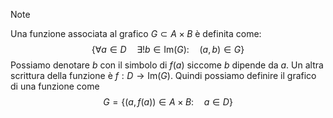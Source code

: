 >[!note]
>Una funzione associata al grafico $G\subset A\times B$ è definita come:
>$$\{\forall a\in D\quad \exists!b\in\text{Im}(G):\quad (a,b)\in G\}$$
>Possiamo denotare $b$ con il simbolo di $f(a)$ siccome $b$ dipende da $a$.
>Un altra scrittura della funzione è $f:D\to \text{Im}(G)$.
>Quindi possiamo definire il grafico di una funzione come $$G=\{(a,f(a))\in A\times B:\quad a\in D\}$$






